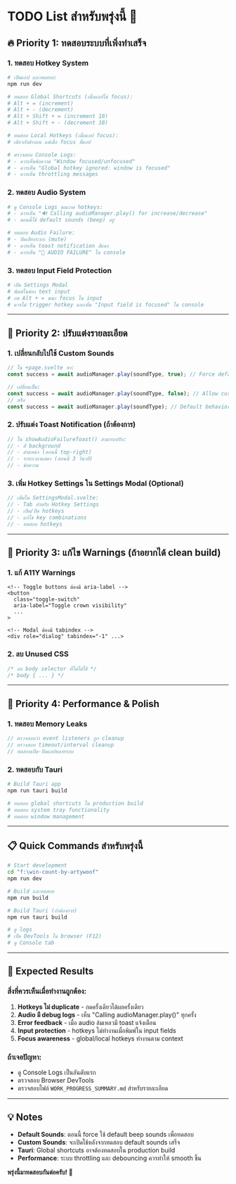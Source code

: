 # TODO List สำหรับพรุ่งนี้ 🌅

## 🔥 Priority 1: ทดสอบระบบที่เพิ่งทำเสร็จ

### 1. ทดสอบ Hotkey System
```bash
# เปิดแอป และทดสอบ:
npm run dev

# ทดสอบ Global Shortcuts (เมื่อแอปไม่ focus):
# Alt + = (increment)
# Alt + - (decrement) 
# Alt + Shift + = (increment 10)
# Alt + Shift + - (decrement 10)

# ทดสอบ Local Hotkeys (เมื่อแอป focus):
# เดียวกับข้างบน แต่เมื่อ focus ที่แอป

# ตรวจสอบ Console Logs:
# - ควรเห็นข้อความ "Window focused/unfocused"
# - ควรเห็น "Global hotkey ignored: window is focused"
# - ควรเห็น throttling messages
```

### 2. ทดสอบ Audio System  
```bash
# ดู Console Logs ขณะกด hotkeys:
# - ควรเห็น "🔊 Calling audioManager.play() for increase/decrease"
# - ตอนนี้ใช้ default sounds (beep) อยู่

# ทดสอบ Audio Failure:
# - ปิดเสียงระบบ (mute)
# - ควรเห็น toast notification สีแดง
# - ควรเห็น "🚨 AUDIO FAILURE" ใน console
```

### 3. ทดสอบ Input Field Protection
```bash
# เปิด Settings Modal
# พิมพ์ในช่อง text input
# กด Alt + = ขณะ focus ใน input
# ควรไม่ trigger hotkey และเห็น "Input field is focused" ใน console
```

---

## 🔧 Priority 2: ปรับแต่งรายละเอียด

### 1. เปลี่ยนกลับไปใช้ Custom Sounds
```javascript
// ใน +page.svelte หา:
const success = await audioManager.play(soundType, true); // Force default

// เปลี่ยนเป็น:
const success = await audioManager.play(soundType, false); // Allow custom
// หรือ
const success = await audioManager.play(soundType); // Default behavior
```

### 2. ปรับแต่ง Toast Notification (ถ้าต้องการ)
```javascript
// ใน showAudioFailureToast() สามารถปรับ:
// - สี background
// - ตำแหน่ง (ตอนนี้ top-right)
// - ระยะเวลาแสดง (ตอนนี้ 3 วินาที)
// - ข้อความ
```

### 3. เพิ่ม Hotkey Settings ใน Settings Modal (Optional)
```javascript
// เพิ่มใน SettingsModal.svelte:
// - Tab สำหรับ Hotkey Settings
// - เปิด/ปิด hotkeys
// - แก้ไข key combinations
// - ทดสอบ hotkeys
```

---

## 🐛 Priority 3: แก้ไข Warnings (ถ้าอยากได้ clean build)

### 1. แก้ A11Y Warnings
```svelte
<!-- Toggle buttons ต้องมี aria-label -->
<button 
  class="toggle-switch"
  aria-label="Toggle crown visibility"
  ...
>

<!-- Modal ต้องมี tabindex -->
<div role="dialog" tabindex="-1" ...>
```

### 2. ลบ Unused CSS
```css
/* ลบ body selector ที่ไม่ได้ใช้ */
/* body { ... } */
```

---

## 🚀 Priority 4: Performance & Polish

### 1. ทดสอบ Memory Leaks
```javascript
// ตรวจสอบว่า event listeners ถูก cleanup
// ตรวจสอบ timeout/interval cleanup
// ทดสอบเปิด-ปิดแอปหลายรอบ
```

### 2. ทดสอบกับ Tauri
```bash
# Build Tauri app
npm run tauri build

# ทดสอบ global shortcuts ใน production build
# ทดสอบ system tray functionality
# ทดสอบ window management
```

---

## 📋 Quick Commands สำหรับพรุ่งนี้

```bash
# Start development
cd "f:\win-count-by-artywoof"
npm run dev

# Build และทดสอบ
npm run build

# Build Tauri (ถ้าต้องการ)
npm run tauri build

# ดู logs
# เปิด DevTools ใน browser (F12)
# ดู Console tab
```

---

## 🎯 Expected Results

### สิ่งที่ควรเห็นเมื่อทำงานถูกต้อง:
1. **Hotkeys ไม่ duplicate** - กดครั้งเดียวได้ผลครั้งเดียว
2. **Audio มี debug logs** - เห็น "Calling audioManager.play()" ทุกครั้ง
3. **Error feedback** - เมื่อ audio ล้มเหลวมี toast แจ้งเตือน
4. **Input protection** - hotkeys ไม่ทำงานเมื่อพิมพ์ใน input fields
5. **Focus awareness** - global/local hotkeys ทำงานตาม context

### ถ้าเจอปัญหา:
- ดู Console Logs เป็นอันดับแรก
- ตรวจสอบ Browser DevTools
- ตรวจสอบไฟล์ `WORK_PROGRESS_SUMMARY.md` สำหรับรายละเอียด

---

## 💡 Notes

- **Default Sounds**: ตอนนี้ force ใช้ default beep sounds เพื่อทดสอบ
- **Custom Sounds**: จะเปิดใช้หลังจากทดสอบ default sounds เสร็จ
- **Tauri**: Global shortcuts อาจต้องทดสอบใน production build
- **Performance**: ระบบ throttling และ debouncing ควรทำให้ smooth ขึ้น

**พรุ่งนี้มาทดสอบกันต่อครับ! 🚀**
